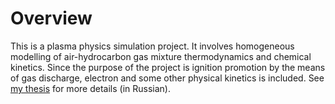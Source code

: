 # Overview

This is a plasma physics simulation project. It involves homogeneous modelling of air-hydrocarbon gas mixture thermodynamics and chemical kinetics. Since the purpose of the project is ignition promotion by the means of gas discharge, electron and some other physical kinetics is included. See [my thesis](http://www.dissercat.com/content/plazmenno-stimulirovannoe-vosplamenenie-vysokoskorostnykh-vozdushno-uglevodorodnykh-potokov-) for more details (in Russian).
